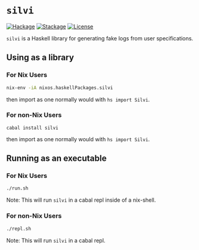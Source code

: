 # `silvi`

[![Hackage][hackage-badge]][hackage-link]
[![Stackage][stackage-badge]][stackage-link]
[![License][license-badge]][license-link]

`silvi` is a Haskell library for generating fake logs from user specifications.

## Using as a library

### For Nix Users
```sh
nix-env -iA nixos.haskellPackages.silvi
```
then import as one normally would with ```hs import Silvi```.

### For non-Nix Users
```
cabal install silvi
```
then import as one normally would with ```hs import Silvi```.
## Running as an executable

### For Nix Users
```sh
./run.sh
```
Note: This will run `silvi` in a cabal repl inside of a nix-shell.

### For non-Nix Users
```sh
./repl.sh
```
Note: This will run `silvi` in a cabal repl.

[hackage-badge]:
    https://img.shields.io/hackage/v/silvi.svg?label=Hackage
[hackage-link]:
    https://hackage.haskell.org/package/silvi
[stackage-badge]:
    https://www.stackage.org/package/silvi/badge/lts?label=Stackage
[stackage-link]:
    https://www.stackage.org/package/silvi
[license-badge]:
    https://img.shields.io/badge/License-Apache%202.0-blue.svg
[license-link]:
    https://spdx.org/licenses/Apache-2.0.html
